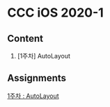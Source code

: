 # CCC iOS 2020-1
## Content
  1. [1주차] AutoLayout
## Assignments
[1주차 : AutoLayout](./Week01/Assignment.md)
